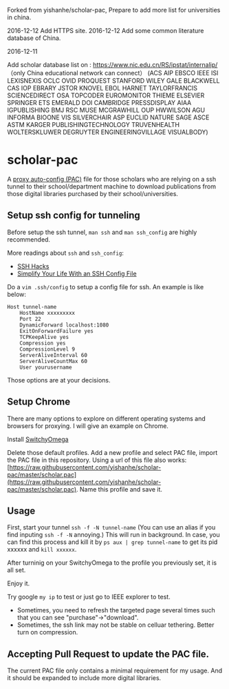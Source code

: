 Forked from yishanhe/scholar-pac, Prepare to add more list for universities in china.

2016-12-12 Add HTTPS site.
2016-12-12 Add some common literature database of China.

2016-12-11

Add scholar database list on : https://www.nic.edu.cn/RS/ipstat/internalip/   （only China educational network can connect） (ACS AIP EBSCO IEEE ISI LEXISNEXIS OCLC OVID PROQUEST STANFORD WILEY GALE BLACKWELL CAS IOP EBRARY JSTOR KNOVEL EBOL HARNET TAYLORFRANCIS SCIENCEDIRECT OSA TOPCODER EUROMONITOR THIEME ELSEVIER SPRINGER ETS EMERALD DOI CAMBRIDGE PRESSDISPLAY AIAA IGPUBLISHING BMJ RSC MUSE MCGRAWHILL OUP HWWILSON AGU INFORMA BIOONE VIS SILVERCHAIR ASP EUCLID NATURE SAGE ASCE ASTM KARGER PUBLISHINGTECHNOLOGY TRUVENHEALTH WOLTERSKLUWER DEGRUYTER ENGINEERINGVILLAGE VISUALBODY)
# scholar-pac
A [proxy auto-config (PAC)](https://en.wikipedia.org/wiki/Proxy_auto-config) file for those scholars who are relying on a ssh tunnel to their school/department machine to download publications from those digital libraries purchased by their school/universities.


## Setup ssh config for tunneling

Before setup the ssh tunnel, `man ssh` and `man ssh_config` are highly recommended.

More readings about `ssh` and `ssh_config`:
- [SSH Hacks](http://matt.might.net/articles/ssh-hacks/)
- [Simplify Your Life With an SSH Config File](http://nerderati.com/2011/03/17/simplify-your-life-with-an-ssh-config-file/)



Do a `vim .ssh/config` to setup a config file for ssh. An example is like below:

    Host tunnel-name
        HostName xxxxxxxxx
        Port 22
        DynamicForward localhost:1080
        ExitOnForwardFailure yes
        TCPKeepAlive yes
        Compression yes
        CompressionLevel 9
        ServerAliveInterval 60
        ServerAliveCountMax 60
        User yourusername

Those options are at your decisions.

## Setup Chrome
There are many options to explore on different operating systems and browsers for proxying. I will give an example on Chrome.

Install [SwitchyOmega](https://chrome.google.com/webstore/detail/proxy-switchyomega/padekgcemlokbadohgkifijomclgjgif?hl=en)

Delete those default profiles. Add a new profile and select PAC file, import the PAC file in this repository.
Using a url of this file also works: [https://raw.githubusercontent.com/yishanhe/scholar-pac/master/scholar.pac](https://raw.githubusercontent.com/yishanhe/scholar-pac/master/scholar.pac).
Name this profile and save it.

## Usage
First, start your tunnel `ssh -f -N tunnel-name` (You can use an alias if you find inputing `ssh -f -N` annoying.)
This will run in background.
In case, you can find this process and kill it by `ps aux | grep tunnel-name` to get its pid xxxxxx and `kill xxxxxx`.

After turninig on your SwitchyOmega to the profile you previously set, it is all set.

Enjoy it.

Try google `my ip` to test or just go to IEEE explorer to test.

- Sometimes, you need to refresh the targeted page several times such that you can see "purchase"->"download".
- Sometimes, the ssh link may not be stable on celluar tethering. Better turn on compression.

## Accepting Pull Request to update the PAC file.
The current PAC file only contains a minimal requirement for my usage. And it should be expanded to include more digital libraries.

